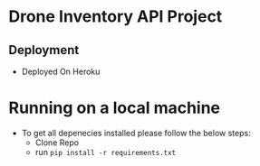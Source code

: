 # Drone Inventory API Project

## Deployment
- Deployed On Heroku

# Running on a local machine
- To get all depenecies installed please follow the below steps:
    - Clone Repo
    - run `pip install -r requirements.txt`
